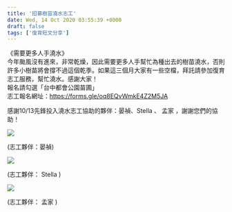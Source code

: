 ```yaml
---
title: '招募樹苗澆水志工'
date: Wed, 14 Oct 2020 03:55:39 +0000
draft: false
tags: ['復育短文分享']
---
```


《需要更多人手澆水》  
今年颱風沒有進來，非常乾燥，因此需要更多人手幫忙為種出去的樹苗澆水，否則許多小樹苗將會撐不過這個乾季。如果這三個月大家有一些空檔，拜託請參加復育志工服務，幫忙澆水。感謝大家！  
報名請勾選「台中都會公園苗圃」  
志工報名網址：https://forms.gle/oq8EQvWmkE4Z2M5JA

感謝10/13先鋒投入澆水志工協助的夥伴：晏禎、Stella 、 孟家 ，謝謝您們的協助！

![](https://www.reforestation.tw/wp-content/uploads/2020/10/S__50257967.jpg)

(志工夥伴：晏禎)

![](https://www.reforestation.tw/wp-content/uploads/2020/10/S__50257969.jpg)

(志工夥伴： Stella )

![](https://www.reforestation.tw/wp-content/uploads/2020/10/S__50257970.jpg)

(志工夥伴： 孟家 )
